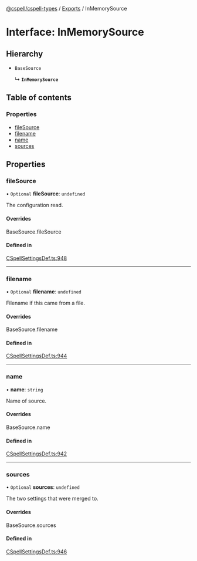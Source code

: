 [@cspell/cspell-types](../README.md) / [Exports](../modules.md) / InMemorySource

# Interface: InMemorySource

## Hierarchy

- `BaseSource`

  ↳ **`InMemorySource`**

## Table of contents

### Properties

- [fileSource](InMemorySource.md#filesource)
- [filename](InMemorySource.md#filename)
- [name](InMemorySource.md#name)
- [sources](InMemorySource.md#sources)

## Properties

### fileSource

• `Optional` **fileSource**: `undefined`

The configuration read.

#### Overrides

BaseSource.fileSource

#### Defined in

[CSpellSettingsDef.ts:948](https://github.com/streetsidesoftware/cspell/blob/d3fbe6c/packages/cspell-types/src/CSpellSettingsDef.ts#L948)

___

### filename

• `Optional` **filename**: `undefined`

Filename if this came from a file.

#### Overrides

BaseSource.filename

#### Defined in

[CSpellSettingsDef.ts:944](https://github.com/streetsidesoftware/cspell/blob/d3fbe6c/packages/cspell-types/src/CSpellSettingsDef.ts#L944)

___

### name

• **name**: `string`

Name of source.

#### Overrides

BaseSource.name

#### Defined in

[CSpellSettingsDef.ts:942](https://github.com/streetsidesoftware/cspell/blob/d3fbe6c/packages/cspell-types/src/CSpellSettingsDef.ts#L942)

___

### sources

• `Optional` **sources**: `undefined`

The two settings that were merged to.

#### Overrides

BaseSource.sources

#### Defined in

[CSpellSettingsDef.ts:946](https://github.com/streetsidesoftware/cspell/blob/d3fbe6c/packages/cspell-types/src/CSpellSettingsDef.ts#L946)
